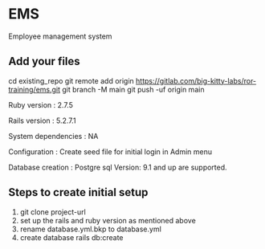 # EMS

Employee management system

## Add your files

cd existing_repo
git remote add origin https://gitlab.com/big-kitty-labs/ror-training/ems.git
git branch -M main
git push -uf origin main

Ruby version : 2.7.5

Rails version : 5.2.7.1

System dependencies : NA

Configuration : Create seed file for initial login in Admin menu

Database creation : Postgre sql 
Version: 9.1 and up are supported.

## Steps to create initial setup

1) git clone project-url
2) set up the rails and ruby version as mentioned above
3) rename database.yml.bkp to database.yml
3) create database
    rails db:create